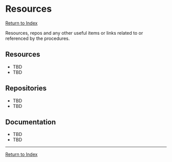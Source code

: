 # Resources

[Return to Index](../index.md)

Resources, repos and any other useful items or links related to or referenced by the procedures.

## Resources

- TBD
- TBD

## Repositories

- TBD
- TBD

## Documentation

- TBD
- TBD

---

[Return to Index](../index.md)
